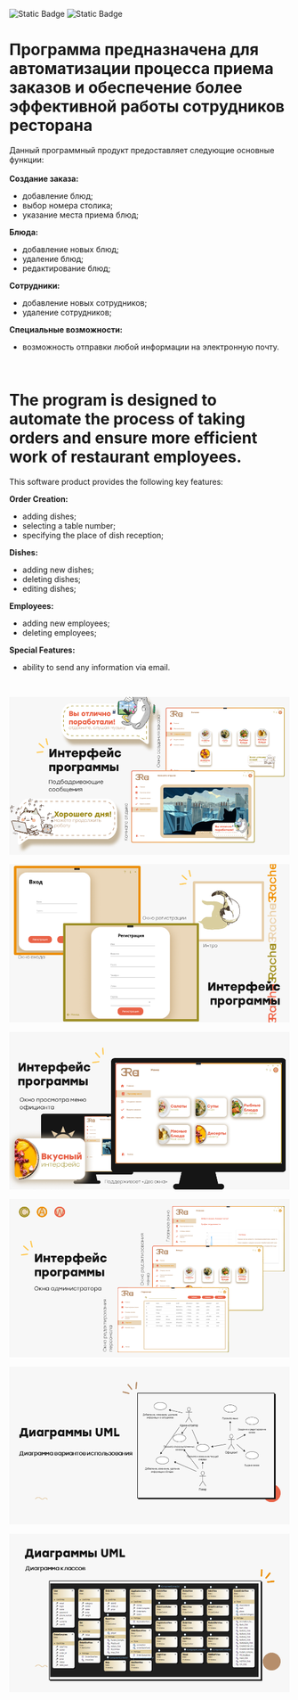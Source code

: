 ![Static Badge](https://img.shields.io/badge/WPF-orange?style=flat)
![Static Badge](https://img.shields.io/badge/SQLite-brightgreen?style=flat)


# Программа предназначена для автоматизации процесса приема заказов и обеспечение более эффективной работы сотрудников ресторана 
Данный программный продукт предоставляет следующие основные функции:<br>
<br>
**Создание заказа:**
<ul>
	<li>добавление блюд;</li>
	<li>выбор номера столика;</li>
	<li>указание места приема блюд;</li>
</ul>

**Блюда:**
<ul>
  <li>добавление новых блюд;</li>
  <li>удаление блюд;</li>
  <li>редактирование блюд;</li>
</ul>

**Сотрудники:**
<ul>
	<li>добавление новых сотрудников;</li>
	<li>удаление сотрудников;</li>	
</ul>

**Специальные возможности:**
<ul>
	<li>возможность отправки любой информации на электронную почту.</li>
</ul>
<br>

# The program is designed to automate the process of taking orders and ensure more efficient work of restaurant employees.

This software product provides the following key features:

**Order Creation:**
<ul>
  <li>adding dishes;</li>
  <li>selecting a table number;</li>
  <li>specifying the place of dish reception;</li>
</ul>

**Dishes:**
<ul>
  <li>adding new dishes;</li>
  <li>deleting dishes;</li>
  <li>editing dishes;</li>
</ul>

**Employees:**
<ul>
  <li>adding new employees;</li>
  <li>deleting employees;</li>
</ul>

**Special Features:**
<ul>
  <li>ability to send any information via email.</li>
</ul>
<br>

![](3Racha/Images/Слайд8.PNG)
<br>

![](3Racha/Images/Слайд7.PNG)
<br>

![](3Racha/Images/Слайд6.PNG)
<br>

![](3Racha/Images/Слайд5.PNG)
<br>

![](3Racha/Images/Слайд11.PNG)
<br>

![](3Racha/Images/Слайд12.PNG)
